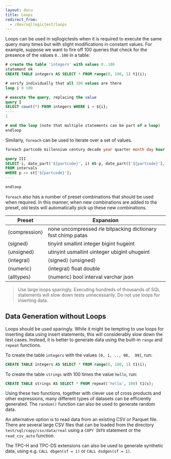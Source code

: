 ```yaml
---
layout: docu
title: Loops
redirect_from:
  - /dev/sqllogictest/loops
---
```


Loops can be used in sqllogictests when it is required to execute the same query many times but with slight modifications in constant values. For example, suppose we want to fire off 100 queries that check for the presence of the values `0..100` in a table:

```sql
# create the table 'integers' with values 0..100
statement ok
CREATE TABLE integers AS SELECT * FROM range(0, 100, 1) t1(i);

# verify individually that all 100 values are there
loop i 0 100

# execute the query, replacing the value
query I
SELECT count(*) FROM integers WHERE i = ${i};
----
1

# end the loop (note that multiple statements can be part of a loop)
endloop
```

Similarly, `foreach` can be used to iterate over a set of values.

```sql
foreach partcode millennium century decade year quarter month day hour minute second millisecond microsecond epoch

query III
SELECT i, date_part('${partcode}', i) AS p, date_part(['${partcode}'], i) AS st
FROM intervals
WHERE p <> st['${partcode}'];
----

endloop
```

`foreach` also has a number of preset combinations that should be used when required. In this manner, when new combinations are added to the preset, old tests will automatically pick up these new combinations.

<div class="narrow_table monospace_table"></div>

|     Preset     |                          Expansion                           |
|----------------|--------------------------------------------------------------|
| ⟨compression⟩  | none uncompressed rle bitpacking dictionary fsst chimp patas |
| ⟨signed⟩       | tinyint smallint integer bigint hugeint                      |
| ⟨unsigned⟩     | utinyint usmallint uinteger ubigint uhugeint                 |
| ⟨integral⟩     | ⟨signed⟩ ⟨unsigned⟩                                          |
| ⟨numeric⟩      | ⟨integral⟩ float double                                      |
| ⟨alltypes⟩     | ⟨numeric⟩ bool interval varchar json                         |

> Use large loops sparingly. Executing hundreds of thousands of SQL statements will slow down tests unnecessarily. Do not use loops for inserting data.

## Data Generation without Loops

Loops should be used sparingly. While it might be tempting to use loops for inserting data using insert statements, this will considerably slow down the test cases. Instead, it is better to generate data using the built-in `range` and `repeat` functions.

To create the table `integers` with the values `[0, 1, .., 98,  99]`, run:

```sql
CREATE TABLE integers AS SELECT * FROM range(0, 100, 1) t1(i);
```

To create the table `strings` with 100 times the value `hello`, run:

```sql
CREATE TABLE strings AS SELECT * FROM repeat('hello', 100) t1(s);
```

Using these two functions, together with clever use of cross products and other expressions, many different types of datasets can be efficiently generated. The `random()` function can also be used to generate random data.

An alternative option is to read data from an existing CSV or Parquet file. There are several large CSV files that can be loaded from the directory `test/sql/copy/csv/data/real` using a `COPY INTO` statement or the `read_csv_auto` function.

The TPC-H and TPC-DS extensions can also be used to generate synthetic data, using e.g. `CALL dbgen(sf = 1)` or `CALL dsdgen(sf = 1)`.
